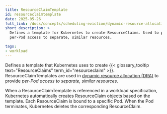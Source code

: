 ```yaml
---
title: ResourceClaimTemplate
id: resourceclaimtemplate
date: 2025-05-26
full_link: /docs/concepts/scheduling-eviction/dynamic-resource-allocation/#resourceclaims-templates
short_description: >
  Defines a template for Kubernetes to create ResourceClaims. Used to provide
  per-Pod access to separate, similar resources.

tags:
- workload
---
```

 Defines a template that Kubernetes uses to create
{{< glossary_tooltip text="ResourceClaims" term_id="resourceclaim" >}}. 
ResourceClaimTemplates are used in
[dynamic resource allocation (DRA)](/docs/concepts/scheduling-eviction/dynamic-resource-allocation/)
to provide _per-Pod access to separate, similar resources_.

<!--more-->

When a ResourceClaimTemplate is referenced in a workload specification,
Kubernetes automatically creates ResourceClaim objects based on the template.
Each ResourceClaim is bound to a specific Pod. When the Pod terminates,
Kubernetes deletes the corresponding ResourceClaim. 

